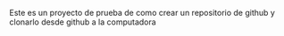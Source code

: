 Este es un proyecto de prueba de como crear un repositorio de github y clonarlo desde github a la computadora
